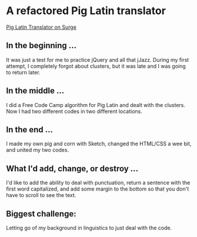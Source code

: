 # A refactored Pig Latin translator
[Pig Latin Translator on Surge](http://ihatetoast-piglatin.surge.sh)

## In the beginning ...
It was just a test for me to practice jQuery and all that jJazz. During my first attempt, I completely forgot about clusters, but it was late and I was going to return later.

## In the middle ...
I did a Free Code Camp algorithm for Pig Latin and dealt with the clusters. Now I had two different codes in two different locations.

## In the end ...
I made my own pig and corn with Sketch, changed the HTML/CSS a wee bit, and united my two codes. 

## What I'd add, change, or destroy ...
I'd like to add the ability to deal with punctuation, return a sentence with the first word capitalized, and add some margin to the bottom so that you don't have to scroll to see the text. 

## Biggest challenge:
Letting go of my background in linguistics to just deal with the code. 